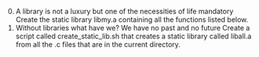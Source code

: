 0. A library is not a luxury but one of the necessities of life
mandatory
Create the static library libmy.a containing all the functions listed below.
1. Without libraries what have we? We have no past and no future
Create a script called create_static_lib.sh that creates a static library called liball.a from all the .c files that are in the current directory.
